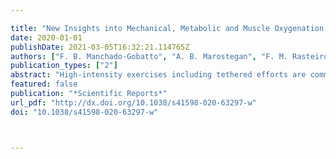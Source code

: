---
title: "New Insights into Mechanical, Metabolic and Muscle Oxygenation Signals During and After High-Intensity Tethered Running"
date: 2020-01-01
publishDate: 2021-03-05T16:32:21.114765Z
authors: ["F. B. Manchado-Gobatto", "A. B. Marostegan", "F. M. Rasteiro", "C. Cirino", "J. P. Cruz", "M. A. Moreno", "C. A. Gobatto"]
publication_types: ["2"]
abstract: "High-intensity exercises including tethered efforts are commonly used in training programs for athletes, active and even sedentary individuals. Despite this, the knowledge about the external and internal load during and after this effort is scarce. Our study aimed to characterize the kinetics of mechanical and physiological responses in all-out 30 seconds (AO30) tethered running and up to 18 minutes of passive recovery. Additionally, in an innovative way, we investigated the muscle oxygenation in more or less active muscles (vastus lateralis and biceps brachii, respectively) during and after high-intensity tethered running by near-infrared spectroscopy – NIRS. Twelve physically active young men were submitted to AO30 on a non-motorized treadmill to determine the running force, velocity and power. We used wearable technologies to monitor the muscle oxygenation and heart rate responses during rest, exercise and passive recovery. Blood lactate concentration and arterial oxygen saturation were also measured. In a synchronized analysis by high capture frequency of mechanical and physiological signals, we advance the understanding of AO30 tethered running. Muscle oxygenation responses showed rapid adjustments (both, during and after AO30) in a tissue-dependence manner, with very low tissue saturation index observed in biceps brachii during exercise when compared to vastus lateralis. Significant correlations between peak and mean blood lactate with biceps brachii oxygenation indicate an important participation of less active muscle during and after high-intensity AO30 tethered running."
featured: false
publication: "*Scientific Reports*"
url_pdf: "http://dx.doi.org/10.1038/s41598-020-63297-w"
doi: "10.1038/s41598-020-63297-w"


---
